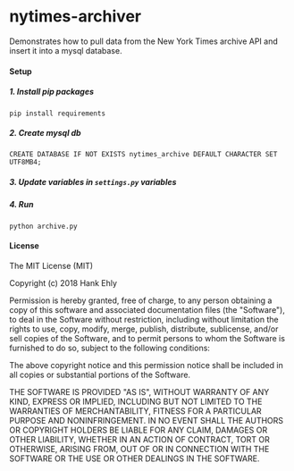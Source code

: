 # nytimes-archiver

Demonstrates how to pull data from the New York Times archive API and insert it into a mysql database.

#### Setup

##### 1. Install pip packages
```commandline
pip install requirements
```

##### 2. Create mysql db
```mysql
CREATE DATABASE IF NOT EXISTS nytimes_archive DEFAULT CHARACTER SET UTF8MB4;
```

##### 3. Update variables in `settings.py` variables

##### 4. Run
```commandline
python archive.py
```

#### License

The MIT License (MIT)

Copyright (c) 2018 Hank Ehly

Permission is hereby granted, free of charge, to any person obtaining a copy of this software and associated documentation files (the "Software"), to deal in the Software without restriction, including without limitation the rights to use, copy, modify, merge, publish, distribute, sublicense, and/or sell copies of the Software, and to permit persons to whom the Software is furnished to do so, subject to the following conditions:

The above copyright notice and this permission notice shall be included in all copies or substantial portions of the Software.

THE SOFTWARE IS PROVIDED "AS IS", WITHOUT WARRANTY OF ANY KIND, EXPRESS OR IMPLIED, INCLUDING BUT NOT LIMITED TO THE WARRANTIES OF MERCHANTABILITY, FITNESS FOR A PARTICULAR PURPOSE AND NONINFRINGEMENT. IN NO EVENT SHALL THE AUTHORS OR COPYRIGHT HOLDERS BE LIABLE FOR ANY CLAIM, DAMAGES OR OTHER LIABILITY, WHETHER IN AN ACTION OF CONTRACT, TORT OR OTHERWISE, ARISING FROM, OUT OF OR IN CONNECTION WITH THE SOFTWARE OR THE USE OR OTHER DEALINGS IN THE SOFTWARE.